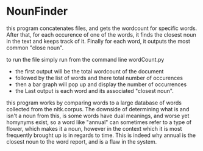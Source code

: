 # NounFinder
this program concatenates files, and gets the wordcount for specific words. After that, for each occurence of one of the words, it finds the closest noun in the text and keeps track of it. Finally for each word, it outputs the most common "close noun".

to run the file simply run from the command line wordCount.py
- the first output will be the total wordcount of the document
- followed by the list of words and there total number of occurences
- then a bar graph will pop up and display the number of occurrences
- the Last output is each word and its associated "closest noun".

this program works by comparing words to a large database of words collected from the nltk.corpus. The downside of determining what is and isn't a noun from this, is some words have dual meanings, and worse yet homynyms exist, so a word like "annual" can sometimes refer to a type of flower, which makes it a noun, however in the context which it is most frequently brought up is in regards to time. This is indeed why annual is the closest noun to the word report, and is a flaw in the system.

